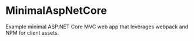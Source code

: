 # MinimalAspNetCore
Example minimal ASP.NET Core MVC web app that leverages webpack and NPM for client assets.
